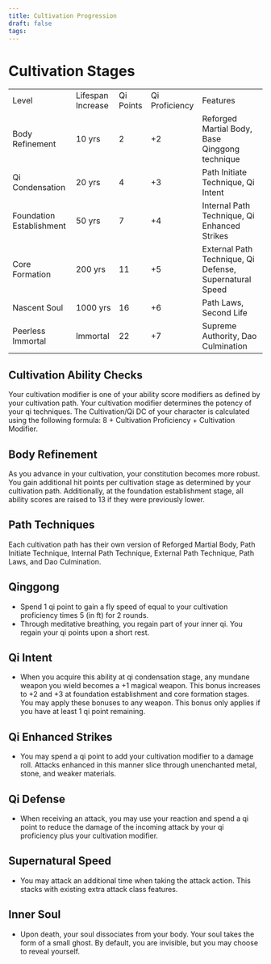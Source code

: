 ```yaml
---
title: Cultivation Progression
draft: false
tags:
---
```

# Cultivation Stages

|                          |                   |           |                |                                                         |
| ------------------------ | ----------------- | --------- | -------------- | ------------------------------------------------------- |
| Level                    | Lifespan Increase | Qi Points | Qi Proficiency | Features                                                |
| Body Refinement          | 10 yrs            | 2         | +2             | Reforged Martial Body, Base Qinggong technique          |
| Qi Condensation          | 20 yrs            | 4         | +3             | Path Initiate Technique, Qi Intent                      |
| Foundation Establishment | 50 yrs            | 7         | +4             | Internal Path Technique, Qi Enhanced Strikes            |
| Core Formation           | 200 yrs           | 11        | +5             | External Path Technique, Qi Defense, Supernatural Speed |
| Nascent Soul             | 1000 yrs          | 16        | +6             | Path Laws, Second Life                                  |
| Peerless Immortal        | Immortal          | 22        | +7             | Supreme Authority, Dao Culmination                      |
## Cultivation Ability Checks
Your cultivation modifier is one of your ability score modifiers as defined by your cultivation path. Your cultivation modifier determines the potency of your qi techniques. The Cultivation/Qi DC of your character is calculated using the following formula: 8 + Cultivation Proficiency + Cultivation Modifier. 

## Body Refinement
As you advance in your cultivation, your constitution becomes more robust. You gain additional hit points per cultivation stage as determined by your cultivation path. Additionally, at the foundation establishment stage, all ability scores are raised to 13 if they were previously lower. 

## Path Techniques
Each cultivation path has their own version of Reforged Martial Body, Path Initiate Technique, Internal Path Technique, External Path Technique, Path Laws, and Dao Culmination. 

## Qinggong

- Spend 1 qi point to gain a fly speed of equal to your cultivation proficiency times 5 (in ft) for 2 rounds.
- Through meditative breathing, you regain part of your inner qi. You regain your qi points upon a short rest. 

## Qi Intent
- When you acquire this ability at qi condensation stage, any mundane weapon you wield becomes a +1 magical weapon. This bonus increases to +2 and +3 at foundation establishment and core formation stages.  You may apply these bonuses to any weapon. This bonus only applies if you have at least 1 qi point remaining.  

## Qi Enhanced Strikes

- You may spend a qi point to add your cultivation modifier to a damage roll. Attacks enhanced in this manner slice through unenchanted metal, stone, and weaker materials.

## Qi Defense

- When receiving an attack, you may use your reaction and spend a qi point to reduce the damage of the incoming attack by your qi proficiency plus your cultivation modifier.

## Supernatural Speed
- You may attack an additional time when taking the attack action. This stacks with existing extra attack class features.

## Inner Soul
- Upon death, your soul dissociates from your body. Your soul takes the form of a small ghost. By default, you are invisible, but you may choose to reveal yourself. 